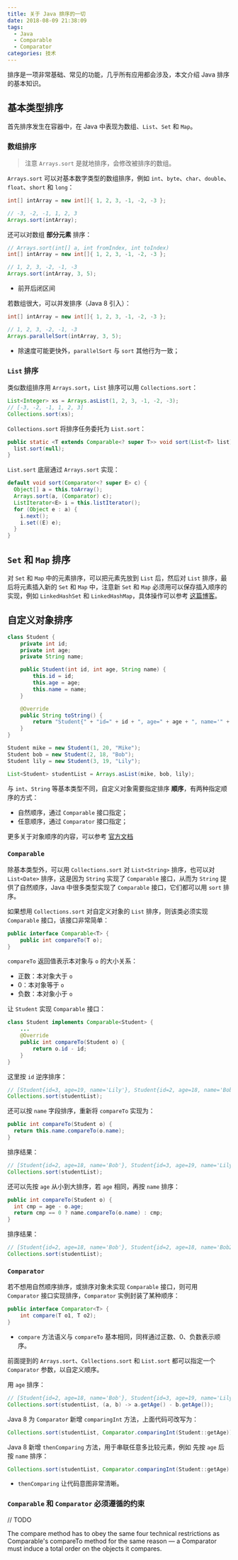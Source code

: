 ```yaml
---
title: 关于 Java 排序的一切
date: 2018-08-09 21:38:09
tags:
  - Java
  - Comparable
  - Comparator
categories: 技术
---
```


排序是一项非常基础、常见的功能，几乎所有应用都会涉及，本文介绍 Java 排序的基本知识。

## 基本类型排序

首先排序发生在容器中，在 Java 中表现为数组、`List`、`Set` 和 `Map`。

### 数组排序

>注意 `Arrays.sort` 是就地排序，会修改被排序的数组。

`Arrays.sort` 可以对基本数字类型的数组排序，例如 `int`、`byte`、`char`、`double`、`float`、`short` 和 `long`：

```Java
int[] intArray = new int[]{ 1, 2, 3, -1, -2, -3 };

// -3, -2, -1, 1, 2, 3
Arrays.sort(intArray);
```

还可以对数组 **部分元素** 排序：

```Java
// Arrays.sort(int[] a, int fromIndex, int toIndex)
int[] intArray = new int[]{ 1, 2, 3, -1, -2, -3 };

// 1, 2, 3, -2, -1, -3
Arrays.sort(intArray, 3, 5);
```

* 前开后闭区间

若数组很大，可以并发排序（Java 8 引入）：

```Java
int[] intArray = new int[]{ 1, 2, 3, -1, -2, -3 };

// 1, 2, 3, -2, -1, -3
Arrays.parallelSort(intArray, 3, 5);
```

* 除速度可能更快外，`parallelSort` 与 `sort` 其他行为一致；

### `List` 排序

类似数组排序用 `Arrays.sort`，`List` 排序可以用 `Collections.sort`：

```Java
List<Integer> xs = Arrays.asList(1, 2, 3, -1, -2, -3);
// [-3, -2, -1, 1, 2, 3]
Collections.sort(xs);
```

`Collections.sort` 将排序任务委托为 `List.sort`：

```Java
public static <T extends Comparable<? super T>> void sort(List<T> list) {
  list.sort(null);
}
```

`List.sort` 底层通过 `Arrays.sort` 实现：

```Java
default void sort(Comparator<? super E> c) {
  Object[] a = this.toArray();
  Arrays.sort(a, (Comparator) c);
  ListIterator<E> i = this.listIterator();
  for (Object e : a) {
    i.next();
    i.set((E) e);
  }
}
```

## `Set` 和 `Map` 排序

对 `Set` 和 `Map` 中的元素排序，可以把元素先放到 `List` 后，然后对 `List` 排序，最后将元素插入新的 `Set` 和 `Map` 中，注意新 `Set` 和 `Map` 必须用可以保存插入顺序的实现，例如 `LinkedHashSet` 和 `LinkedHashMap`，具体操作可以参考 [这篇博客](https://www.baeldung.com/java-sorting)。

## 自定义对象排序

```Java
class Student {
    private int id;
    private int age;
    private String name;

    public Student(int id, int age, String name) {
        this.id = id;
        this.age = age;
        this.name = name;
    }

    @Override
    public String toString() {
        return "Student{" + "id=" + id + ", age=" + age + ", name='" + name + '\'' + '}';
    }
}

Student mike = new Student(1, 20, "Mike");
Student bob = new Student(2, 18, "Bob");
Student lily = new Student(3, 19, "Lily");

List<Student> studentList = Arrays.asList(mike, bob, lily);
```

与 `int`、`String` 等基本类型不同，自定义对象需要指定排序 **顺序**，有两种指定顺序的方式：

* 自然顺序，通过 `Comparable` 接口指定；
* 任意顺序，通过 `Comparator` 接口指定；

更多关于对象顺序的内容，可以参考 [官方文档](https://docs.oracle.com/javase/tutorial/collections/interfaces/order.html)

### `Comparable`

除基本类型外，可以用 `Collections.sort` 对 `List<String>` 排序，也可以对 `List<Date>` 排序，这是因为 `String` 实现了 `Comparable` 接口，从而为 `String` 提供了自然顺序，Java 中很多类型实现了 `Comparable` 接口，它们都可以用 `sort` 排序。

如果想用 `Collections.sort` 对自定义对象的 `List` 排序，则该类必须实现 `Comparable` 接口，该接口非常简单：

```Java
public interface Comparable<T> {
    public int compareTo(T o);
}
```

`compareTo` 返回值表示本对象与 `o` 的大小关系：

* 正数：本对象大于 `o`
* 0：本对象等于 `o`
* 负数：本对象小于 `o`

让 `Student` 实现 `Comparable` 接口：

```Java
class Student implements Comparable<Student> {
    ...
    @Override
    public int compareTo(Student o) {
        return o.id - id;
    }
}
```

这里按 `id` 逆序排序：

```Java
// [Student{id=3, age=19, name='Lily'}, Student{id=2, age=18, name='Bob'}, Student{id=1, age=20, name='Mike'}]
Collections.sort(studentList);
```

还可以按 `name` 字段排序，重新将 `compareTo` 实现为：

```Java
public int compareTo(Student o) {
  return this.name.compareTo(o.name);
}
```

排序结果：

```Java
// [Student{id=2, age=18, name='Bob'}, Student{id=3, age=19, name='Lily'}, Student{id=1, age=20, name='Mike'}]
Collections.sort(studentList);
```

还可以先按 `age` 从小到大排序，若 `age` 相同，再按 `name` 排序：

```Java
public int compareTo(Student o) {
  int cmp = age - o.age;
  return cmp == 0 ? name.compareTo(o.name) : cmp;
}
```

排序结果：

```Java
// [Student{id=2, age=18, name='Bob'}, Student{id=2, age=18, name='Bob2'}, Student{id=3, age=19, name='Lily'}, Student{id=1, age=20, name='Mike'}]
Collections.sort(studentList);
```

### `Comparator`

若不想用自然顺序排序，或排序对象未实现 `Comparable` 接口，则可用 `Comparator` 接口实现排序，`Comparator` 实例封装了某种顺序：

```Java
public interface Comparator<T> {
    int compare(T o1, T o2);
}
```

* `compare` 方法语义与 `compareTo` 基本相同，同样通过正数、0、负数表示顺序。

前面提到的 `Arrays.sort`、`Collections.sort` 和 `List.sort` 都可以指定一个 `Comparator` 参数，以自定义顺序。

用 `age` 排序：

```Java
// [Student{id=2, age=18, name='Bob'}, Student{id=3, age=19, name='Lily'}, Student{id=1, age=20, name='Mike'}]
Collections.sort(studentList, (a, b) -> a.getAge() - b.getAge());
```

Java 8 为 `Comparator` 新增 `comparingInt` 方法，上面代码可改写为：

```Java
Collections.sort(studentList, Comparator.comparingInt(Student::getAge));
```

Java 8 新增 `thenComparing` 方法，用于串联任意多比较元素，例如 先按 `age` 后按 `name` 排序：

```Java
Collections.sort(studentList, Comparator.comparingInt(Student::getAge).thenComparing(Student::getName));
```

* `thenComparing` 让代码意图非常清晰。

### `Comparable` 和 `Comparator` 必须遵循的约束

// TODO

The compare method has to obey the same four technical restrictions as Comparable's compareTo method for the same reason — a Comparator must induce a total order on the objects it compares.

